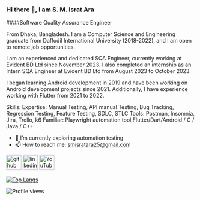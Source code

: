 ### Hi there 👋, I am  S. M. Israt Ara
####Software Quality Assurance Engineer

From Dhaka, Bangladesh. I am a Computer Science and Engineering graduate from Daffodil International University (2018-2022), and I am open to remote job opportunities.

I am an experienced and dedicated SQA Engineer, currently working at Evident BD Ltd since November 2023. I also completed an internship as an Intern SQA Engineer at Evident BD Ltd from August 2023 to October 2023.

I began learning Android development in 2019 and have been working on Android development projects since 2021. Additionally, I have experience working with Flutter from 2021 to 2022.

Skills:
Expertise: Manual Testing, API manual Testing, Bug Tracking, Regression Testing, Feature Testing, SDLC, STLC
Tools: Postman, Insomnia, Jira, Trello, k6
Familiar: Playwright automation tool,Flutter/Dart/Android / C / Java / C++ 

- 🌱 I’m currently exploring automation testing
- 📫 How to reach me: smisratara25@gmail.com 


[<img src='https://cdn.jsdelivr.net/npm/simple-icons@3.0.1/icons/github.svg' alt='github' height='40'>](https://github.com/IsratAra17)  [<img src='https://cdn.jsdelivr.net/npm/simple-icons@3.0.1/icons/linkedin.svg' alt='linkedin' height='40'>](https://www.linkedin.com/in/https://www.linkedin.com/in/s-m-israt-ara-35a8b21a1//)  [<img src='https://cdn.jsdelivr.net/npm/simple-icons@3.0.1/icons/youtube.svg' alt='YouTube' height='40'>](https://www.youtube.com/@gardenofcode608/videos)  

[![Top Langs](https://github-readme-stats.vercel.app/api/top-langs/?username=IsratAra17)](https://github.com/anuraghazra/github-readme-stats)

![Profile views](https://gpvc.arturio.dev/IsratAra17)  
